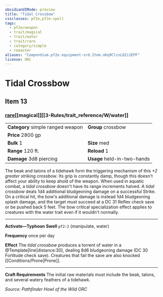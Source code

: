 ```yaml
---
obsidianUIMode: preview
title: "Tidal Crossbow"
cssclasses: pf2e,pf2e-spell
tags:
  - pf2e/weapon
  - trait/magical
  - trait/water
  - trait/rare
  - category/simple
  - remaster
aliases: "Compendium.pf2e.equipment-srd.Item.oKq9ClcnLQZi1EPF"
license: ORC
---
```

# Tidal Crossbow
## Item 13
### [rare](rare.md "Rare Rarity Trait")[[magical]][[3-Rules/trait_reference/W/water]]

|  |  |
| -- | -- |
| **Category** simple ranged weapon | **Group** crossbow |
| **Price** 2800 gp |  |
| **Bulk** 1 | **Size** med |
|**Range** 120 ft.| **Reload** 1|
| **Damage** 3d8 piercing  | **Usage** held-in-two-hands |



The beak and talons of a tidehawk form the triggering mechanism of this _+2 greater striking crossbow_. Its grip is constantly damp, though this doesn't affect your ability to keep ahold of the weapon. When used in aquatic combat, a _tidal crossbow_ doesn't have its range increments halved. A _tidal crossbow_ deals 1d4 additional bludgeoning damage on a successful Strike. On a critical hit, the bow's additional damage is instead 1d4 bludgeoning splash damage, and the target must succeed at a DC 31 Reflex check save or be pushed back 5 feet. The bow critical specialization effect applies to creatures with the water trait even if it wouldn't normally.

* * *

**Activate—Typhoon Swell** `pf2:2` (manipulate, water)

**Frequency** once per day

**Effect** The _tidal crossbow_ produces a torrent of water in a @Template\[line|distance:30\], dealing 8d6 bludgeoning damage (DC 30 Fortitude check save). Creatures that fail the save are also knocked [[Conditions/Prone|Prone]].

* * *

**Craft Requirements** The initial raw materials must include the beak, talons, and several watery feathers of a tidehawk.

*Source: Pathfinder Howl of the Wild*
*ORC*